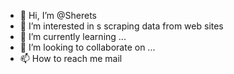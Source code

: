 - 👋 Hi, I’m @Sherets
- 👀 I’m interested in s scraping data from web sites
- 🌱 I’m currently learning ...
- 💞️ I’m looking to collaborate on ...
- 📫 How to reach me mail

<!---
Sherets/Sherets is a ✨ special ✨ repository because its `README.md` (this file) appears on your GitHub profile.
You can click the Preview link to take a look at your changes.
--->
